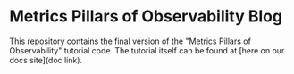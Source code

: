 # Metrics Pillars of Observability Blog 

This repository contains the final version of the "Metrics Pillars of Observability" tutorial code. The tutorial itself can be found at [here on our docs site](doc link).
